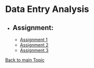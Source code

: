 
# Data Entry Analysis
 * ## Assignment:
      *   [Assignment 1]()
      *   [Assignment 2]()
      *   [Assignment 3]()

[Back to main Topic](https://github.com/saikrishnags05/Data-to-Decisions/blob/a6aea328c9f1008f88962ab620fd622702288c1f/README.md)
